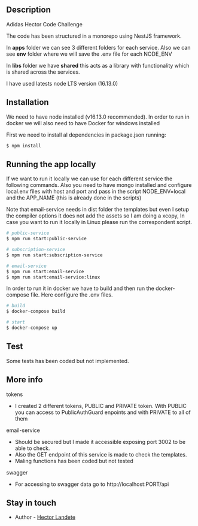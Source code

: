 ## Description

Adidas Hector Code Challenge

The code has been structured in a monorepo using NestJS framework.

In **apps** folder we can see 3 different folders for each service. Also we can see **env** folder where we will save the .env file for each NODE_ENV

In **libs** folder we have **shared** this acts as a library with functionality which is shared across the services.

I have used latests node LTS version (16.13.0)

## Installation

We need to have node installed (v16.13.0 recommended). In order to run in docker we will also need to have Docker for windows installed

First we need to install al dependencies in package.json running:

```bash
$ npm install
```

## Running the app locally

If we want to run it locally we can use for each different service the following commands. Also you need to have mongo installed and configure local.env files with host and port and pass in the script NODE_ENV=local and the APP_NAME (this is already done in the scripts)

Note that email-service needs in dist folder the templates but even I setup the compiler options it does not add the assets so I am doing a xcopy, In case you want to run it locally in Linux please run the correspondent script.

```bash
# public-service
$ npm run start:public-service

# subscription-service
$ npm run start:subscription-service

# email-service
$ npm run start:email-service
$ npm run start:email-service:linux
```

In order to run it in docker we have to build and then run the docker-compose file. Here configure the .env files.

```bash
# build
$ docker-compose build

# start
$ docker-compose up
```

## Test

Some tests has been coded but not implemented.

## More info

tokens

-   I created 2 different tokens, PUBLIC and PRIVATE token. With PUBLIC you can access to PublicAuthGuard enpoints and with PRIVATE to all of them

email-service

-   Should be secured but I made it accessible exposing port 3002 to be able to check.
-   Also the GET endpoint of this service is made to check the templates.
-   Maling functions has been coded but not tested

swagger

-   For accessing to swagger data go to http://localhost:PORT/api

## Stay in touch

-   Author - [Hector Landete](https://github.com/hlandete)
